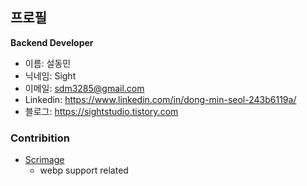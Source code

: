 ## 프로필  

**Backend Developer**

* 이름: 설동민 <br/>
* 닉네임: Sight <br/>
* 이메일: sdm3285@gmail.com <br/>
* Linkedin: https://www.linkedin.com/in/dong-min-seol-243b6119a/
* 블로그: https://sightstudio.tistory.com

### Contribition
- [Scrimage](https://github.com/sksamuel/scrimage) 
  - webp support related
